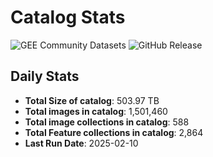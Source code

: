 # Catalog Stats

![GEE Community Datasets](https://img.shields.io/endpoint?url=https://gist.githubusercontent.com/samapriya/34bc0c1280d475d3a69e3b60a706226e/raw/community.json)
![GitHub Release](https://img.shields.io/github/v/release/samapriya/awesome-gee-community-datasets)

## Daily Stats

<!-- START_MARKER -->
* **Total Size of catalog**: 503.97 TB
* **Total images in catalog**: 1,501,460
* **Total image collections in catalog**: 588
* **Total Feature collections in catalog**: 2,864
* **Last Run Date**: 2025-02-10
<!-- END_MARKER -->
